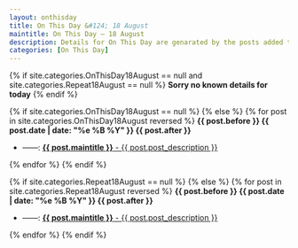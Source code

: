 ```yaml
---
layout: onthisday
title: On This Day &#124; 18 August
maintitle: On This Day — 18 August
description: Details for On This Day are genarated by the posts added to the website so the content is subject to changes/updates over time.
categories: [On This Day]
---
```


{% if site.categories.OnThisDay18August == null and site.categories.Repeat18August == null %}
<strong>Sorry no known details for today</strong>
{% endif %}

{% if site.categories.OnThisDay18August == null %}
{% else %}
{% for post in site.categories.OnThisDay18August reversed %}
<strong>{{ post.before }} {{ post.date | date: "%e %B %Y" }} {{ post.after }}</strong>
<ul>
<li> ——: <a href="{{ post.url }}"><strong>{{ post.maintitle }}</strong> - {{ post.post_description }}</a></li>
</ul>
{% endfor %}
{% endif %}

{% if site.categories.Repeat18August == null %}
{% else %}
{% for post in site.categories.Repeat18August reversed %}
<strong>{{ post.before }} {{ post.date | date: "%e %B %Y" }} {{ post.after }}</strong>
<ul>
<li> ——: <a href="{{ post.url }}"><strong>{{ post.maintitle }}</strong> - {{ post.post_description }}</a></li>
</ul>
{% endfor %}
{% endif %}
